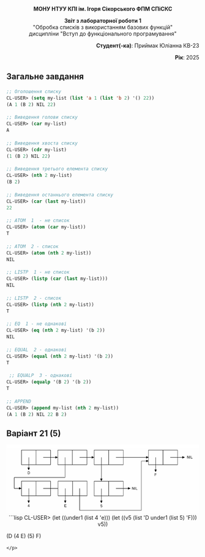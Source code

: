 <p align="center"><b>МОНУ НТУУ КПІ ім. Ігоря Сікорського ФПМ СПіСКС</b></p>
<p align="center">
<b>Звіт з лабораторної роботи 1</b><br/>
"Обробка списків з використанням базових функцій"<br/>
дисципліни "Вступ до функціонального програмування"
</p>
<p align="right"><b>Студент(-ка)</b>: Приймак Юліанна КВ-23</p>
<p align="right"><b>Рік</b>: 2025</p>

## Загальне завдання

```lisp
;; Оголошення списку
CL-USER> (setq my-list (list 'a 1 (list 'b 2) '() 22))
(A 1 (B 2) NIL 22)

;; Виведення голови списку
CL-USER> (car my-list) 
A

;; Виведення хвоста списку
CL-USER> (cdr my-list) 
(1 (B 2) NIL 22)

;; Виведення третього елемента списку
CL-USER> (nth 2 my-list) 
(B 2)

;; Виведення останнього елемента списку
CL-USER> (car (last my-list)) 
22

;; ATOM  1  - не список
CL-USER> (atom (car my-list)) 
T

;; ATOM  2 - список
CL-USER> (atom (nth 2 my-list)) 
NIL

;; LISTP  1 - не список
CL-USER> (listp (car (last my-list))) 
NIL

;; LISTP  2 - список
CL-USER> (listp (nth 2 my-list)) 
T

;; EQ  1 - не однакові
CL-USER> (eq (nth 2 my-list) '(b 2))
NIL

;; EQUAL  2 - однакові
CL-USER> (equal (nth 2 my-list) '(b 2))
T

 ;; EQUALP  3 - однакові
CL-USER> (equalp '(B 2) '(b 2))
T

;; APPEND
CL-USER> (append my-list (nth 2 my-list))
(A 1 (B 2) NIL 22 B 2) 

```
## Варіант 21 (5)
<p align="center">
<img src="завдання.png">
```lisp
CL-USER> (let ((under1 (list 4 'e)))
  (let ((v5 (list 'D under1 (list 5) 'F)))
    v5))

(D (4 E) (5) F)
```
</p>

 
